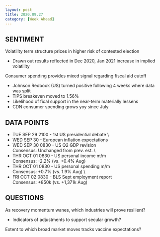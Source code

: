 ```yaml
---
layout: post
title: 2020.09.27
category: [Week Ahead]
---
```


## SENTIMENT  
Volatility term structure prices in higher risk of contested election  
* Drawn out results reflected in Dec 2020, Jan 2021 increase in implied volatility 

Consumer spending provides mixed signal regarding fiscal aid cutoff  
* Johnson Redbook (US) turned positive following 4 weeks where data was split 
* TIPS breakeven moved to 1.56%   
* Likelihood of fical support in the near-term materially lessens 
* CDN consumer spending grows yoy since July  

## DATA POINTS 
* TUE SEP 29 2100 - 1st US presidential debate  \
* WED SEP 30      - European inflation expectations 
* WED SEP 30 0830 - US Q2 GDP revision  
  Consensus: Unchanged from prev. est. \
* THR OCT 01 0830 - US personal income m/m  
  Consensus: -2.2% (vs. +0.4% Aug)  
* THR OCT 01 0830 - US personal spending m/m  
  Consensus: +0.7% (vs. 1.9% Aug)  \
* FRI OCT 02 0830 - BLS Sept employment report  
  Consensus: +850k (vs. +1,371k Aug)  
    
## QUESTIONS
As recovery momentum wanes, which industries will prove resilient? 
* Indicators of adjustments to support secular growth? 

Extent to which broad market moves tracks vaccine expectations? 

